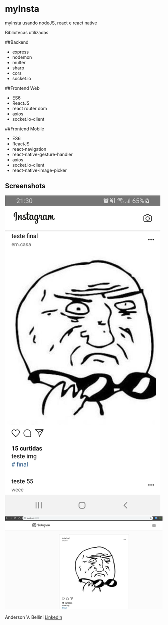 # myInsta
myInsta usando nodeJS, react e react native

Bibliotecas utilizadas 

##Backend
- express
- nodemon
- multer 
- sharp
- cors
- socket.io

##Frontend Web
- ES6
- ReactJS
- react router dom
- axios
- socket.io-client

##Frontend Mobile
- ES6
- ReactJS
- react-navigation
- react-native-gesture-handler
- axios
- socket.io-client
- react-native-image-picker

## Screenshots

![myInsta](./printMobile.jpeg)
![myInsta](./printWeb.png)

Anderson V. Bellini
[Linkedin](http://www.linkedin.com/in/abellini)